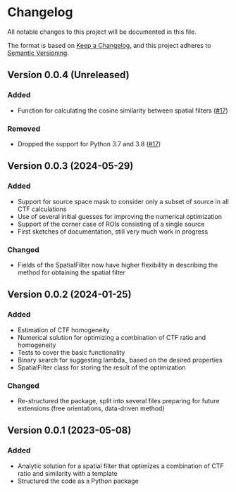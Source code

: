 # Changelog

All notable changes to this project will be documented in this file.

The format is based on [Keep a Changelog](https://keepachangelog.com/en/1.1.0/),
and this project adheres to [Semantic Versioning](https://semver.org/spec/v2.0.0.html).

## Version 0.0.4 (Unreleased)

### Added

* Function for calculating the cosine similarity between spatial filters ([#17](https://github.com/ctrltz/roiextract/pull/17))

### Removed

* Dropped the support for Python 3.7 and 3.8 ([#17](https://github.com/ctrltz/roiextract/pull/17))

## Version 0.0.3 (2024-05-29)

### Added

* Support for source space mask to consider only a subset of source in all CTF calculations
* Use of several initial guesses for improving the numerical optimization
* Support of the corner case of ROIs consisting of a single source
* First sketches of documentation, still very much work in progress

### Changed

* Fields of the SpatialFilter now have higher flexibility in describing the method for obtaining the spatial filter

## Version 0.0.2 (2024-01-25)

### Added

* Estimation of CTF homogeneity
* Numerical solution for optimizing a combination of CTF ratio and homogeneity
* Tests to cover the basic functionality
* Binary search for suggesting lambda_ based on the desired properties
* SpatialFilter class for storing the result of the optimization

### Changed

* Re-structured the package, split into several files preparing for future extensions (free orientations, data-driven method)

## Version 0.0.1 (2023-05-08)

### Added

* Analytic solution for a spatial filter that optimizes a combination of CTF ratio and similarity with a template
* Structured the code as a Python package
